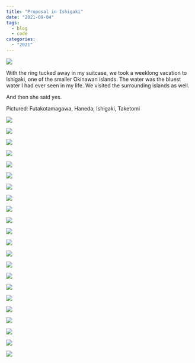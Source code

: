 ```yaml
---
title: "Proposal in Ishigaki"
date: "2021-09-04"
tags: 
  - blog
  - code
categories: 
  - "2021"
---
```


![](images/DSCF3062-scaled.jpg)

With the ring tucked away in my suitcase, we took a weeklong vacation to Ishigaki, one of the smaller Okinawan islands. The water was the bluest water I had ever seen in my life. We visited the surrounding islands as well.

And then she said yes.

Pictured: Futakotamagawa, Haneda, Ishigaki, Taketomi

![](images/DSCF2237-scaled.jpg)

![](images/DSCF2341-scaled.jpg)

![](images/DSCF2268-scaled.jpg)

![](images/DSCF2329-scaled.jpg)

![](images/DSCF2616-scaled.jpg)

![](images/DSCF2677-scaled.jpg)

![](images/DSCF2728-scaled.jpg)

![](images/DSCF2943-scaled.jpg)

![](images/DSCF2972-scaled.jpg)

![](images/DSCF2999-scaled.jpg)

![](images/DSCF2876.jpg)

![](images/DSCF3220-scaled.jpg)

![](images/DSCF3424-scaled.jpg)

![](images/DSCF3473-scaled.jpg)

![](images/DSCF3576-scaled.jpg)

![](images/DSCF3605-scaled.jpg)

![](images/DSCF3698-scaled.jpg)

![](images/DSCF3703-scaled.jpg)

![](images/DSCF3748-scaled.jpg)

![](images/DSCF3798-scaled.jpg)

![](images/DSCF3727-scaled.jpg)

![](images/DSCF4413-scaled.jpg)